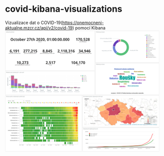 # covid-kibana-visualizations
Vizualizace dat o COVID-19(https://onemocneni-aktualne.mzcr.cz/api/v2/covid-19) pomocí Kibana
![dashboard](https://github.com/anton-bushuiev/covid-kibana-visualizations/blob/main/dashboard.png)
